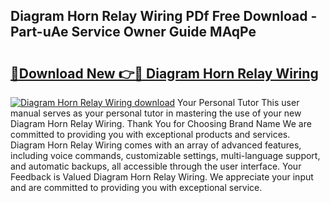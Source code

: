 ## Diagram Horn Relay Wiring PDf Free Download - Part-uAe Service Owner Guide MAqPe

# <h2><a href="http://dftwq33.blite.top/?on=Diagram+Horn+Relay+Wiring">🔗Download New 👉🔴 Diagram Horn Relay Wiring</a></h2>

[![Diagram Horn Relay Wiring download](https://i.imgur.com/lujVjoI.png)](http://dftwq33.blite.top/?on=Diagram+Horn+Relay+Wiring)
Your Personal Tutor This user manual serves as your personal tutor in mastering the use of your new Diagram Horn Relay Wiring. Thank You for Choosing Brand Name We are committed to providing you with exceptional products and services. Diagram Horn Relay Wiring comes with an array of advanced features, including voice commands, customizable settings, multi-language support, and automatic backups, all accessible through the user interface. Your Feedback is Valued Diagram Horn Relay Wiring. We appreciate your input and are committed to providing you with exceptional service.
